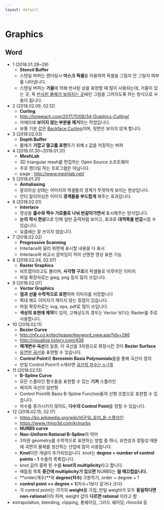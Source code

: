 ```yaml
---
layout: default 
---
```


# Graphics  
## Word  
- 1 (2018.01.28~29)  
  - **Stencil Buffer**  
  - 스텐실 버퍼는 렌더링시 **마스크 픽셀**을 이용하여 픽셀을 그릴지 안 그릴지 여부를 나타냅니다.  
  - 스텐실 버퍼는 **거울**에 의해 반사된 상을 표현할 때 많이 사용되는데, 거울이 있는 곳, 즉 <u>반사된 물체가 보여지는 곳</u>에만 그림을 그려지도록 하는 방식으로 사용이 됩니다.  
- 2 (2018.02.09, 02.12)  
  - **Curling**  
  - http://lonpeach.com/2017/11/08/3d-Graphics-Culling/  
  - 카메라에 **보이지 않는 부분을 제거**하는 작업입니다.  
  - 보통 기본 값은 <u>Backface Curling</u>이며, 뒷면은 보이지 않게 합니다.  
- 3 (2018.02.03)  
  - **Depth Buffer**
  - 물체가 **가깝고 멀고를 표현**하기 위해 z 값을 저장하는 버퍼  
- 4 (2018.01.30~2018.01.31)  
  - **MeshLab**  
  - 3D triangular mesh를 편집하는 Open Source 소프트웨어  
  - 주로 렌더링 하는 프로그램은 아닙니다.  
  - page : http://www.meshlab.net/   
- 5 (2018.01.31)  
  - **Antialiasing**
  - 알리아싱 상태는 이미지의 픽셀들의 경계가 뚜렷하게 보이는 현상입니다.  
  - 안티 알리아싱은 이미지 **경계들을 부드럽게** 해주는 효과입니다.  
- 6 (2018.02.01)  
  - **Interlace**  
  - 영상을 **홀수와 짝수 가로줄로 나눠 번갈아가면서** 표시해주는 방식입니다.  
  - **눈의 착시 현상**으로 인해 일반 출력처럼 보이고, 효과로 **대역폭을 반감**시킬 수 있습니다.  
  - 요즘에는 잘 쓰이지 않습니다.  
- 7 (2018.02.02)  
  - **Progressive Scanning**  
  - Interlace와 달리 화면에 표시할 내용을 다 표시  
  - Interlace와 비교시 깜박임이 적어 선명한 영상 표현 가능  
- 8 (2018.02.04, 02.07)  
  - **Raster Graphics**  
  - 비트맵이라고도 불리며, **사각형 구조**의 픽셀들로 이루어진 이미지  
  - 파일 확장자로는 jpeg, png 등이 많이 쓰입니다.  
- 9 (2018.02.07)  
  - **Vector Graphics**  
  - **점과 선을 수학적으로 표현**하여 이미지를 저장합니다  
  - 확대 해도 이미지가 깨지지 않는 장점이 있습니다.  
  - 파일 확장자로는 svg, eps, pdf로 많이 쓰입니다.  
  - **색상의 표현에 제약**이 있어, 고해상도의 경우는 Vector 보다는 Raster를 주로 사용합니다.  
- 10 (2018.02.11)
  - **Bezier Curve**  
  - http://nfx.co.kr/techpaper/keyword_view.asp?idx=286  
  - http://visualize.tistory.com/438  
  - **매개변수 곡선**의 일종, 이 곡선을 3차원으로 확장시킨 것이 **Bezier Surface**  
  - <u>유연한 곡선</u>을 표현할 수 있습니다.  
  - **Control Point**와 **Bernstein Basis Polynomials**들을 통해 곡선이 정의  
  - 만일 Control Point가 n개라면 <u>곡선의 차수는 n-1개</u>  
- 11 (2018.02.13)  
  - **B-Spline Curve**
  - 모든 스플라인 함수들을 표현할 수 있는 **기저** 스플라인  
  - 베지어 곡선의 일반형  
  - Control Point와 Basis B-Spline Function들의 선형 조합으로 표현할 수 있습니다.  
  - 차수를 증가시키지 않아도, **다수의 Control Point**를 정할 수 있습니다.  
- 12 (2018.02.15, 02.17)  
  - https://ko.wikipedia.org/wiki/비균일_유리_B-스플라인  
  - https://www.rhino3d.com/kr/nurbs  
  - **NURBS curve**  
  - **Non-Uniform Rational B-Spline**의 약어  
  - 3차원 geometry를 수학적으로 표현하는 방법 중 하나, 유연성과 정밀성 때문에 곡면의 물체를 생산하는 산업에 많이 사용됩니다.  
  - **Knot**이란 개념이 추가되었습니다. knot는 **degree + number of control points - 1** 수들의 목록입니다.  
  - knot 값이 중복 된 수를 **knot의 multiplicity**라고 합니다.  
  - 매듭점 목록 **중간에 multiplicity가 있으면** NURBS는 **덜 매끄럽습니다.**  
  - **order(계수)**와 **degree(차수)** 구분하기, order = degree + 1  
  - **control point >= degree + 1**(차수+1보다 같거나 크다)  
  - 각 control point는 각각의 **weight**를 가짐, 만일 weight가 모두 **동일하다면 non-rational**이라 하며, weight 값이 **다르면 rational** 이라고 함  
- extrapolation, blending, clipping, 퐁쉐이딩, 그러드 쉐이딩, rhino3d 등  

